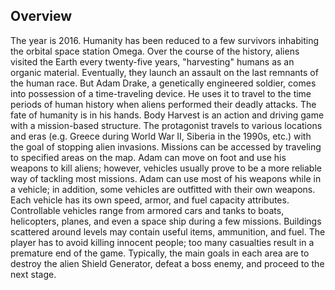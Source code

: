 ## Overview

The year is 2016. Humanity has been reduced to a few survivors inhabiting the orbital space station Omega. Over the course of the history, aliens visited the Earth every twenty-five years, "harvesting" humans as an organic material. Eventually, they launch an assault on the last remnants of the human race. But Adam Drake, a genetically engineered soldier, comes into possession of a time-traveling device. He uses it to travel to the time periods of human history when aliens performed their deadly attacks. The fate of humanity is in his hands. Body Harvest is an action and driving game with a mission-based structure. The protagonist travels to various locations and eras (e.g. Greece during World War II, Siberia in the 1990s, etc.) with the goal of stopping alien invasions. Missions can be accessed by traveling to specified areas on the map. Adam can move on foot and use his weapons to kill aliens; however, vehicles usually prove to be a more reliable way of tackling most missions. Adam can use most of his weapons while in a vehicle; in addition, some vehicles are outfitted with their own weapons. Each vehicle has its own speed, armor, and fuel capacity attributes. Controllable vehicles range from armored cars and tanks to boats, helicopters, planes, and even a space ship during a few missions. Buildings scattered around levels may contain useful items, ammunition, and fuel. The player has to avoid killing innocent people; too many casualties result in a premature end of the game. Typically, the main goals in each area are to destroy the alien Shield Generator, defeat a boss enemy, and proceed to the next stage.